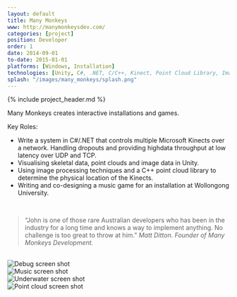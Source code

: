 ```yaml
---
layout: default
title: Many Monkeys
www: http://manymonkeysdev.com/
categories: [project]
position: Developer
order: 1
date: 2014-09-01
to-date: 2015-01-01
platforms: [Windows, Installation]
technologies: [Unity, C#, .NET, C/C++, Kinect, Point Cloud Library, Image Processing]
splash: "/images/many_monkeys/splash.png"
---
```


{% include project_header.md %}

Many Monkeys creates interactive installations and games.

Key Roles:

* Write a system in C#/.NET that controls multiple Microsoft Kinects over a network. Handling dropouts and providing high­data throughput at low latency over UDP and TCP.
* Visualising skeletal data, point clouds and image data in Unity.
* Using image processing techniques and a C++ point cloud library to determine the physical location
of the Kinects.
* Writing and co­-designing a music game for an installation at Wollongong University.

<br/>

> “John is one of those rare Australian developers who has been in the industry for a long time and knows a way to implement anything. No challenge is too great to throw at him.”
> <cite>Matt Ditton. Founder of Many Monkeys Development.</cite>

<br/>

<div class="text-center screen-shot">
    <div class="row neg-margin">
        <div class="col-md-6">
            <img src="{{site.assetsurl}}/images/many_monkeys/music1.gif" alt="Debug screen shot"/>
        </div>
        <div class="col-md-6">
            <img src="{{site.assetsurl}}/images/many_monkeys/movie2.gif" alt="Music screen shot"/>
        </div>
        <div class="col-md-6">
            <img src="{{site.assetsurl}}/images/many_monkeys/underwater.jpg" alt="Underwater screen shot"/>
        </div>
        <div class="col-md-6">
            <img src="{{site.assetsurl}}/images/many_monkeys/point_cloud.png" alt="Point cloud screen shot"/>
        </div>
    </div>
</div>


